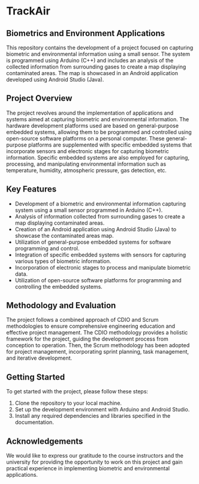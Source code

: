 # TrackAir

## Biometrics and Environment Applications

This repository contains the development of a project focused on capturing biometric and environmental information using a small sensor. The system is programmed using Arduino (C++) and includes an analysis of the collected information from surrounding gases to create a map displaying contaminated areas. The map is showcased in an Android application developed using Android Studio (Java).

## Project Overview
The project revolves around the implementation of applications and systems aimed at capturing biometric and environmental information. The hardware development platforms used are based on general-purpose embedded systems, allowing them to be programmed and controlled using open-source software platforms on a personal computer. These general-purpose platforms are supplemented with specific embedded systems that incorporate sensors and electronic stages for capturing biometric information. Specific embedded systems are also employed for capturing, processing, and manipulating environmental information such as temperature, humidity, atmospheric pressure, gas detection, etc.

## Key Features
- Development of a biometric and environmental information capturing system using a small sensor programmed in Arduino (C++).
- Analysis of information collected from surrounding gases to create a map displaying contaminated areas.
- Creation of an Android application using Android Studio (Java) to showcase the contaminated areas map.
- Utilization of general-purpose embedded systems for software programming and control.
- Integration of specific embedded systems with sensors for capturing various types of biometric information.
- Incorporation of electronic stages to process and manipulate biometric data.
- Utilization of open-source software platforms for programming and controlling the embedded systems.

## Methodology and Evaluation
The project follows a combined approach of CDIO and Scrum methodologies to ensure comprehensive engineering education and effective project management. The CDIO methodology provides a holistic framework for the project, guiding the development process from conception to operation. Then, the Scrum methodology has been adopted for project management, incorporating sprint planning, task management, and iterative development.

## Getting Started
To get started with the project, please follow these steps:

1. Clone the repository to your local machine.
2. Set up the development environment with Arduino and Android Studio.
3. Install any required dependencies and libraries specified in the documentation.

## Acknowledgements
We would like to express our gratitude to the course instructors and the university for providing the opportunity to work on this project and gain practical experience in implementing biometric and environmental applications.
